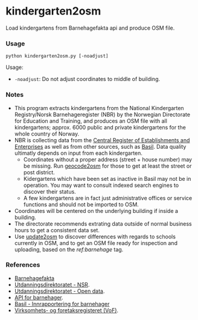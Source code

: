 # kindergarten2osm
Load kindergartens from Barnehagefakta api and produce OSM file. 

### Usage ###

<code>python kindergarten2osm.py [-noadjust]</code>

Usage:
* <code>-noadjust</code>: Do not adjust coordinates to middle of building.

### Notes ###

* This program extracts kindergartens from the National Kindergarten Registry/Norsk Barnehageregister (NBR) by the Norwegian Directorate for Education and Training, and produces an OSM file with all kindergartens; approx. 6000 public and private kindergartens for the whole country of Norway.
* NBR is collecting data from the [Central Register of Establishments and Enterprises](https://ssb.no/a/metadata/om_datasamlinger/virksomhets-_og_foretaksregisteret/bof.html) as well as from other sources, such as [Basil](https://basil.udir.no/). Data quality ultimatly depends on input from each kindergarten.
  * Coordinates without a proper address (street + house number) may be missing. Run [geocode2osm](https://github.com/NKAmapper/geocode2osm) for those to get at least the street or post district.
  * Kidergartens which have been set as inactive in Basil may not be in operation. You may want to consult indexed search engines to discover their status.
  * A few kindergartens are in fact just administrative offices or service functions and should not be imported to OSM.
* Coordinates will be centered on the underlying building if inside a building.
* The directorate recommends extrating data outside of normal business hours to get a consistent data set.
* Use [update2osm](https://github.com/osmno/update2osm) to discover differences with regards to schools currently in OSM, and to get an OSM file ready for inspection and uploading, based on the _ref:barnehage_ tag.

### References ###

* [Barnehagefakta](https://www.barnehagefakta.no)
* [Utdanningsdirektoratet - NSR](https://nsr.udir.no).
* [Utdanningsdirektoratet - Open data](https://www.udir.no/om-udir/data).
* [API for barnehager](https://data-nbr.udir.no/swagger/index.html).
* [Basil - Innrapportering for barnehager](https://basil.udir.no/)
* [Virksomhets- og foretaksregisteret (VoF)](https://ssb.no/a/metadata/om_datasamlinger/virksomhets-_og_foretaksregisteret/bof.html).
